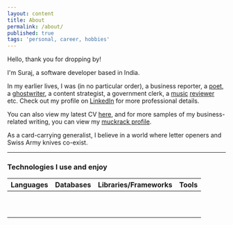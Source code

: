 ```yaml
---
layout: content
title: About
permalink: /about/
published: true
tags: 'personal, career, hobbies'
---
```

Hello, thank you for dropping by!

I'm Suraj, a software developer based in India. 

In my earlier lives, I was (in no particular order), a business reporter, a [poet](surajsharma.blogspot.in), a [ghostwriter](https://amzn.to/2Bsgj1D), a content strategist, a government clerk, a [music](http://thesilentballet.com/reviews/Tape_-_Revelationes.html) [reviewer](http://thesilentballet.com/reviews/Stephan_Mathieu_-_A_Static_Place.html) etc. Check out my profile on [LinkedIn](https://in.linkedin.com/in/surajsharma21) for more professional details. 

You can also view my latest CV [here](http://bit.ly/31oAvMw), and for more samples of my business-related writing, you can view my [muckrack profile](http://www.muckrack.com/surajsharma).

As a card-carrying generalist, I believe in a world where letter openers and Swiss Army knives co-exist.

---

### Technologies I use and enjoy


| Languages | Databases | Libraries/Frameworks | Tools |
| :-: | :-: | :-: | :-: |
| <i class="devicon-html5-plain-wordmark colored"></i> | | | |
| <i class="devicon-javascript-plain colored"></i> | <i class="devicon-mongodb-plain-wordmark colored"></i> |  <i class="devicon-react-original colored"></i> | <i class="devicon-webpack-plain-wordmark colored"></i>
|  |  |  |  |
 <i class="devicon-express-original"></i>| | | |
|  |  |  |  |
 <i class="devicon-python-plain-wordmark colored"></i>| | | |
|  |  |  |  |
 <i class="devicon-nodejs-plain-wordmark colored"></i>| | | |
|  |  |  |  |
 <i class="devicon-sass-original colored"></i>| | | | 
